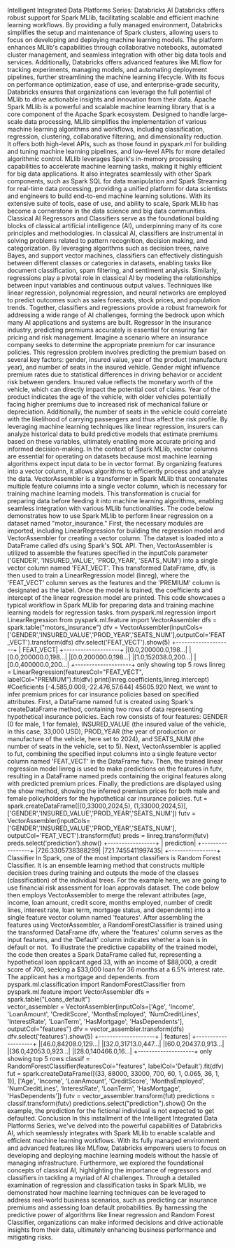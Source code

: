 Intelligent Integrated Data Platforms Series: Databricks AI
Databricks offers robust support for Spark MLlib, facilitating scalable and efficient machine learning workflows. By providing a fully managed environment, Databricks simplifies the setup and maintenance of Spark clusters, allowing users to focus on developing and deploying machine learning models. The platform enhances MLlib's capabilities through collaborative notebooks, automated cluster management, and seamless integration with other big data tools and services. Additionally, Databricks offers advanced features like MLflow for tracking experiments, managing models, and automating deployment pipelines, further streamlining the machine learning lifecycle. With its focus on performance optimization, ease of use, and enterprise-grade security, Databricks ensures that organizations can leverage the full potential of MLlib to drive actionable insights and innovation from their data.
Apache Spark MLlib is a powerful and scalable machine learning library that is a core component of the Apache Spark ecosystem. Designed to handle large-scale data processing, MLlib simplifies the implementation of various machine learning algorithms and workflows, including classification, regression, clustering, collaborative filtering, and dimensionality reduction. It offers both high-level APIs, such as those found in pyspark.ml for building and tuning machine learning pipelines, and low-level APIs for more detailed algorithmic control. MLlib leverages Spark's in-memory processing capabilities to accelerate machine learning tasks, making it highly efficient for big data applications. It also integrates seamlessly with other Spark components, such as Spark SQL for data manipulation and Spark Streaming for real-time data processing, providing a unified platform for data scientists and engineers to build end-to-end machine learning solutions. With its extensive suite of tools, ease of use, and ability to scale, Spark MLlib has become a cornerstone in the data science and big data communities.
Classical AI
Regressors and Classifiers serve as the foundational building blocks of classical artificial intelligence (AI), underpinning many of its core principles and methodologies. In classical AI, classifiers are instrumental in solving problems related to pattern recognition, decision making, and categorization. By leveraging algorithms such as decision trees, naive Bayes, and support vector machines, classifiers can effectively distinguish between different classes or categories in datasets, enabling tasks like document classification, spam filtering, and sentiment analysis. Similarly, regressions play a pivotal role in classical AI by modeling the relationships between input variables and continuous output values. Techniques like linear regression, polynomial regression, and neural networks are employed to predict outcomes such as sales forecasts, stock prices, and population trends. Together, classifiers and regressions provide a robust framework for addressing a wide range of AI challenges, forming the bedrock upon which many AI applications and systems are built.
Regressor
In the insurance industry, predicting premiums accurately is essential for ensuring fair pricing and risk management. Imagine a scenario where an insurance company seeks to determine the appropriate premium for car insurance policies. This regression problem involves predicting the premium based on several key factors: gender, insured value, year of the product (manufacture year), and number of seats in the insured vehicle. Gender might influence premium rates due to statistical differences in driving behavior or accident risk between genders. Insured value reflects the monetary worth of the vehicle, which can directly impact the potential cost of claims. Year of the product indicates the age of the vehicle, with older vehicles potentially facing higher premiums due to increased risk of mechanical failure or depreciation. Additionally, the number of seats in the vehicle could correlate with the likelihood of carrying passengers and thus affect the risk profile. By leveraging machine learning techniques like linear regression, insurers can analyze historical data to build predictive models that estimate premiums based on these variables, ultimately enabling more accurate pricing and informed decision-making.
In the context of Spark MLlib, vector columns are essential for operating on datasets because most machine learning algorithms expect input data to be in vector format. By organizing features into a vector column, it allows algorithms to efficiently process and analyze the data. VectorAssembler is a transformer in Spark MLlib that concatenates multiple feature columns into a single vector column, which is necessary for training machine learning models. This transformation is crucial for preparing data before feeding it into machine learning algorithms, enabling seamless integration with various MLlib functionalities.
The code below demonstrates how to use Spark MLlib to perform linear regression on a dataset named "motor_insurance." First, the necessary modules are imported, including LinearRegression for building the regression model and VectorAssembler for creating a vector column. The dataset is loaded into a DataFrame called dfs using Spark's SQL API. Then, VectorAssembler is utilized to assemble the features specified in the inputCols parameter ('GENDER', 'INSURED_VALUE', 'PROD_YEAR', 'SEATS_NUM') into a single vector column named 'FEAT_VECT'. This transformed DataFrame, dfv, is then used to train a LinearRegression model (linreg), where the 'FEAT_VECT' column serves as the features and the 'PREMIUM' column is designated as the label. Once the model is trained, the coefficients and intercept of the linear regression model are printed. This code showcases a typical workflow in Spark MLlib for preparing data and training machine learning models for regression tasks.
from pyspark.ml.regression import LinearRegression 
from pyspark.ml.feature import VectorAssembler 
dfs = spark.table("motors_insurance") 
dfv = VectorAssembler(inputCols=['GENDER','INSURED_VALUE','PROD_YEAR','SEATS_NUM'],outputCol='FEAT_VECT').transform(dfs) 
dfv.select('FEAT_VECT').show(5)
+--------------------+
|           FEAT_VECT|
+--------------------+
|[0.0,200000.0,198...|
|[0.0,200000.0,198...|
|[0.0,200000.0,198...|
|[1.0,152038.0,200...|
|[0.0,400000.0,200...|
+--------------------+
only showing top 5 rows
linreg = LinearRegression(featuresCol="FEAT_VECT", labelCol="PREMIUM").fit(dfv) 
print(linreg.coefficients,linreg.intercept)
#Coeficients
[-4.585,0.009,-22.476,57.644] 45605.920
Next, we want to infer premium prices for car insurance policies based on specified attributes. First, a DataFrame named fut is created using Spark's createDataFrame method, containing two rows of data representing hypothetical insurance policies. Each row consists of four features: GENDER (0 for male, 1 for female), INSURED_VALUE (the insured value of the vehicle, in this case, 33,000 USD), PROD_YEAR (the year of production or manufacture of the vehicle, here set to 2024), and SEATS_NUM (the number of seats in the vehicle, set to 5). Next, VectorAssembler is applied to fut, combining the specified input columns into a single feature vector column named 'FEAT_VECT' in the DataFrame futv. Then, the trained linear regression model linreg is used to make predictions on the features in futv, resulting in a DataFrame named preds containing the original features along with predicted premium prices. Finally, the predictions are displayed using the show method, showing the inferred premium prices for both male and female policyholders for the hypothetical car insurance policies.
fut = spark.createDataFrame([(0,33000,2024,5),
                             (1,33000,2024,5)],
                            ['GENDER','INSURED_VALUE','PROD_YEAR','SEATS_NUM'])
futv = VectorAssembler(inputCols=['GENDER','INSURED_VALUE','PROD_YEAR','SEATS_NUM'], outputCol='FEAT_VECT').transform(fut)
preds = linreg.transform(futv)
preds.select('prediction').show() 
+-----------------+
|       prediction|
+-----------------+
|726.3305738388299|
|721.7455411997435|
+-----------------+
Classifier
In Spark, one of the most important classifiers is Random Forest Classifier. It is an ensemble learning method that constructs multiple decision trees during training and outputs the mode of the classes (classification) of the individual trees. For the example here, we are going to use financial risk assessment for loan approvals dataset.
The code below then employs VectorAssembler to merge the relevant attributes (age, income, loan amount, credit score, months employed, number of credit lines, interest rate, loan term, mortgage status, and dependents) into a single feature vector column named 'features'. After assembling the features using VectorAssembler, a RandomForestClassifier is trained using the transformed DataFrame dfv, where the 'features' column serves as the input features, and the 'Default' column indicates whether a loan is in default or not. 
To illustrate the predictive capability of the trained model, the code then creates a Spark DataFrame called fut, representing a hypothetical loan applicant aged 33, with an income of $88,000, a credit score of 700, seeking a $33,000 loan for 36 months at a 6.5% interest rate. The applicant has a mortgage and dependents.
from pyspark.ml.classification import RandomForestClassifier
from pyspark.ml.feature import VectorAssembler
dfs = spark.table("Loans_default")  
vector_assembler = VectorAssembler(inputCols=['Age', 'Income', 'LoanAmount', 'CreditScore', 'MonthsEmployed', 'NumCreditLines',
                   'InterestRate', 'LoanTerm', 'HasMortgage', 'HasDependents'], outputCol="features")
dfv = vector_assembler.transform(dfs)
dfv.select('features').show(5)
+--------------------+
|            features|
+--------------------+
|[46.0,84208.0,129...|
|[32.0,31713.0,447...|
|[60.0,20437.0,913...|
|[36.0,42053.0,923...|
|[28.0,140466.0,16...|
+--------------------+
only showing top 5 rows
classif = RandomForestClassifier(featuresCol="features", labelCol='Default').fit(dfv)
fut = spark.createDataFrame([(33, 88000, 33000, 700, 60, 1, 0.065, 36, 1, 1)], 
                            ['Age', 'Income', 'LoanAmount', 'CreditScore', 'MonthsEmployed', 'NumCreditLines',
                             'InterestRate', 'LoanTerm', 'HasMortgage', 'HasDependents'])
futv = vector_assembler.transform(fut) 
predictions = classif.transform(futv)
predictions.select("prediction").show()
On the example, the prediction for the fictional individual is not expected to get defaulted.
Conclusion
In this installment of the Intelligent Integrated Data Platforms Series, we've delved into the powerful capabilities of Databricks AI, which seamlessly integrates with Spark MLlib to enable scalable and efficient machine learning workflows. With its fully managed environment and advanced features like MLflow, Databricks empowers users to focus on developing and deploying machine learning models without the hassle of managing infrastructure. Furthermore, we explored the foundational concepts of classical AI, highlighting the importance of regressors and classifiers in tackling a myriad of AI challenges. Through a detailed examination of regression and classification tasks in Spark MLlib, we demonstrated how machine learning techniques can be leveraged to address real-world business scenarios, such as predicting car insurance premiums and assessing loan default probabilities. By harnessing the predictive power of algorithms like linear regression and Random Forest Classifier, organizations can make informed decisions and drive actionable insights from their data, ultimately enhancing business performance and mitigating risks.
